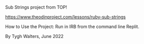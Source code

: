 Sub Strings project from TOP!

https://www.theodinproject.com/lessons/ruby-sub-strings

How to Use the Project: Run in IRB from the command line Replit.

By Tygh Walters, June 2022